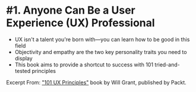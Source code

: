 # #1. Anyone Can Be a User Experience (UX) Professional
-  UX isn't a talent you're born with—you can learn how to be good in this field
-  Objectivity and empathy are the two key personality traits you need to display
-  This book aims to provide a shortcut to success with 101 tried-and-tested principles

Excerpt From: ["101 UX Principles"](https://www.packtpub.com/web-development/101-ux-principles) book by Will Grant, published by Packt.
